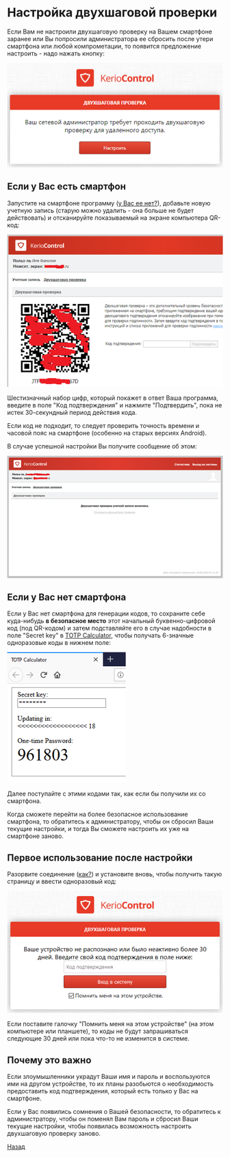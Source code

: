 # Настройка двухшаговой проверки

Если Вам не настроили двухшаговую проверку на Вашем смартфоне заранее или Вы попросили администратора ее сбросить после утери смартфона или любой компрометации, то появится предложение настроить - надо нажать кнопку:

![pic-2fa-setup]

## Если у Вас есть смартфон

Запустите на смартфоне программу ([у Вас ее нет?][appstore]), добавьте новую учетную запись (старую можно удалить - она больше не будет действовать) и отсканируйте показываемый на экране компьютера QR-код:

![pic-qr]

Шестизначный набор цифр, который покажет в ответ Ваша программа, введите в поле "Код подтверждения" и нажмите "Подтвердить", пока не истек 30-секундный период действия кода.

Если код не подходит, то следует проверить точность времени и часовой пояс на смартфоне (особенно на старых версиях Android).

В случае успешной настройки Вы получите сообщение об этом:

![pic-activated]

## Если у Вас нет смартфона

Если у Вас нет смартфона для генерации кодов, то сохраните себе куда-нибудь **в безопасное место** этот начальный буквенно-цифровой код (под QR-кодом) и затем подставляйте его в случае надобности в поле "Secret key" в [TOTP Calculator], чтобы получать 6-значные одноразовые коды в нижнем поле:

![pic-TOTP]

Далее поступайте с этими кодами так, как если бы получили их со смартфона.

Когда сможете перейти на более безопасное использование смартфона, то обратитесь к администратору, чтобы он сбросил Ваши текущие настройки, и тогда Вы сможете настроить их уже на смартфоне заново.

## Первое использование после настройки

Разорвите соединение ([как?][exit]) и установите вновь, чтобы получить такую страницу и ввести одноразовый код:

![pic-30days]

Если поставите галочку "Помнить меня на этом устройстве" (на этом компьютере или планшете), то коды не будут запрашиваться следующие 30 дней или пока что-то не изменится в системе.

## Почему это важно

Если злоумышленники украдут Ваши имя и пароль и воспользуются ими на другом устройстве, то их планы разобьются о необходимость предоставить код подтверждения, который есть только у Вас на смартфоне.

Если у Вас появились сомнения о Вашей безопасности, то обратитесь к администратору, чтобы он поменял Вам пароль и сбросил Ваши текущие настройки, чтобы появилась возможность настроить двухшаговую проверку заново.

[Назад][back]

[appstore]: appstore.md "Authenticator"
[TOTP Calculator]: TOTP.html "Генератор кодов"
[exit]: exit.md "Завершение работы"
[back]: index.md "Основная инструкция"

[pic-2fa-setup]: assets/images/2fa-setup.png "Настроить"
[pic-qr]: assets/images/qr.png "QR"
[pic-TOTP]: assets/images/totp.png "Пример получения кода"
[pic-activated]: assets/images/activated.png "Двухшаговая проверка настроена"
[pic-30days]: assets/images/30days.png "Код подтверждения"
